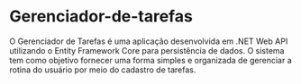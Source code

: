 # Gerenciador-de-tarefas
O Gerenciador de Tarefas é uma aplicação desenvolvida em .NET Web API utilizando o Entity Framework Core para persistência de dados. O sistema tem como objetivo fornecer uma forma simples e organizada de gerenciar a rotina do usuário por meio do cadastro de tarefas.  
